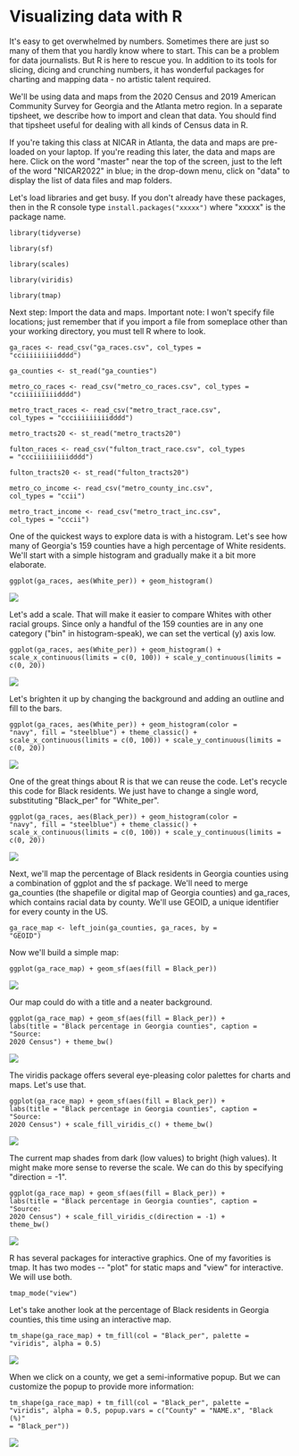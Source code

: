 # Visualizing data with R

It's easy to get overwhelmed by numbers. Sometimes there are just so many of them that you hardly know where to start. This can be a problem for data journalists. But R is here to rescue you. In addition to its tools for slicing, dicing and crunching numbers, it has wonderful packages for charting and mapping data - no artistic talent required.

We'll be using data and maps from the 2020 Census and 2019 American Community Survey for Georgia and the Atlanta metro region. In a separate tipsheet, we describe how to import and clean that data. You should find that tipsheet useful for dealing with all kinds of Census data in R.

If you're taking this class at NICAR in Atlanta, the data and maps are pre-loaded on your laptop. If you're reading this later, the data and maps are here. Click on the word "master" near the top of the screen, just to the left of the word "NICAR2022" in blue; in the drop-down menu, click on "data" to display the list of data files and map folders.

Let's load libraries and get busy. If you don't already have these packages, then in the R console type <code>install.packages("xxxxx")</code> where "xxxxx" is the package name. 

<code>library(tidyverse)</code>

<code>library(sf)</code>

<code>library(scales)</code>

<code>library(viridis)</code>

<code>library(tmap)</code>

Next step: Import the data and maps. Important note: I won't specify file locations; just remember that if you import a file from someplace other than your working directory, you must tell R where to look.

<code>ga_races <- read_csv("ga_races.csv", col_types = "cciiiiiiiiidddd")</code>

<code>ga_counties <- st_read("ga_counties")</code>
  
<code>metro_co_races <- read_csv("metro_co_races.csv", col_types = "cciiiiiiiiidddd")</code>
  
<code>metro_tract_races <- read_csv("metro_tract_race.csv", col_types = "ccciiiiiiiiidddd")</code>
    
<code>metro_tracts20 <- st_read("metro_tracts20")</code>
    
<code>fulton_races <- read_csv("fulton_tract_race.csv", col_types = "ccciiiiiiiiidddd")</code>
  
<code>fulton_tracts20 <- st_read("fulton_tracts20")</code>

<code>metro_co_income <- read_csv("metro_county_inc.csv", col_types = "ccii")</code>
  
<code>metro_tract_income <- read_csv("metro_tract_inc.csv", col_types = "cccii")</code>    

One of the quickest ways to explore data is with a histogram. Let's see how many of Georgia's 159 counties have a high percentage of White residents. We'll start with a simple histogram and gradually make it a bit more elaborate.
  
<code>ggplot(ga_races, aes(White_per)) +
  geom_histogram()</code>
  
![](https://github.com/roncampbell/NICAR2022/blob/images/histogram1.png)
  
Let's add a scale. That will make it easier to compare Whites with other racial groups. Since only a handful of the 159 counties are in any one category ("bin" in histogram-speak), we can set the vertical (y) axis low.
  
<code>ggplot(ga_races, aes(White_per)) +
  geom_histogram() +
  scale_x_continuous(limits = c(0, 100)) +
  scale_y_continuous(limits = c(0, 20))</code>
  
![](https://github.com/roncampbell/NICAR2022/blob/images/histogram2.png)
  
Let's brighten it up by changing the background and adding an outline and fill to the bars.
  
<code>ggplot(ga_races, aes(White_per)) +
  geom_histogram(color = "navy", fill = "steelblue") +
  theme_classic() +
  scale_x_continuous(limits = c(0, 100)) +
  scale_y_continuous(limits = c(0, 20))</code>
  
![](https://github.com/roncampbell/NICAR2022/blob/images/histogram3.png)
  
One of the great things about R is that we can reuse the code. Let's recycle this code for Black residents. We just have to change a single word, substituting "Black_per" for "White_per".
  
<code>ggplot(ga_races, aes(Black_per)) +
  geom_histogram(color = "navy", fill = "steelblue") +
  theme_classic() +
  scale_x_continuous(limits = c(0, 100)) +
  scale_y_continuous(limits = c(0, 20))</code>
  
![](https://github.com/roncampbell/NICAR2022/blob/images/histogram4.png)  

 Next, we'll map the percentage of Black residents in Georgia counties using a combination of ggplot and the sf package. We'll need to merge ga_counties (the shapefile or digital map of Georgia counties) and ga_races, which contains racial data by county. We'll use GEOID, a unique identifier for every county in the US.
  
<code>ga_race_map <- left_join(ga_counties, ga_races,
                     by = "GEOID")</code>
  
Now we'll build a simple map:
  
<code>ggplot(ga_race_map) +
  geom_sf(aes(fill = Black_per))</code>
  
![](https://github.com/roncampbell/NICAR2022/blob/images/BlackCountyMap1.png)
  
Our map could do with a title and a neater background.
  
<code>ggplot(ga_race_map) +
  geom_sf(aes(fill = Black_per)) +
  labs(title = "Black percentage in Georgia counties",
       caption = "Source: 2020 Census") +
  theme_bw()</code>
  
![](https://github.com/roncampbell/NICAR2022/blob/images/BlackCountyMap2.png)
  
The viridis package offers several eye-pleasing color palettes for charts and maps. Let's use that.
  
<code>ggplot(ga_race_map) +
  geom_sf(aes(fill = Black_per)) +
  labs(title = "Black percentage in Georgia counties",
       caption = "Source: 2020 Census") +
  scale_fill_viridis_c() +
  theme_bw()</code>
  
![](https://github.com/roncampbell/NICAR2022/blob/images/BlackCountyMap3.png)
  
The current map shades from dark (low values) to bright (high values). It might make more sense to reverse the scale. We can do this by specifying "direction = -1".
  
 <code>ggplot(ga_race_map) +
  geom_sf(aes(fill = Black_per)) +
  labs(title = "Black percentage in Georgia counties",
       caption = "Source: 2020 Census") +
  scale_fill_viridis_c(direction = -1) +
   theme_bw()</code>
  
 ![](https://github.com/roncampbell/NICAR2022/blob/images/BlackCountyMap4.png)

R has several packages for interactive graphics. One of my favorities is tmap. It has two modes -- "plot" for static maps and "view" for interactive. We will use both.
  
<code>tmap_mode("view")</code>
  
Let's take another look at the percentage of Black residents in Georgia counties, this time using an interactive map.
  
<code>tm_shape(ga_race_map) +
  tm_fill(col = "Black_per", palette = "viridis", alpha = 0.5)</code>
  
![](https://github.com/roncampbell/NICAR2022/blob/images/tmap1.png)
  
When we click on a county, we get a semi-informative popup. But we can customize the popup to provide more information:
  
<code>tm_shape(ga_race_map) +
  tm_fill(col = "Black_per", palette = "viridis", alpha = 0.5,
          popup.vars = c("County" = "NAME.x", 
  "Black (%)" = "Black_per"))</code>
  
![](https://github.com/roncampbell/NICAR2022/blob/images/tmap2.png)
  

  
 
  
